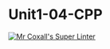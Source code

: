 # Unit1-04-CPP
[![Mr Coxall's Super Linter](https://github.com/ICS3U-Programming-JaydenS/Unit1-04-CPP/workflows/Mr%20Coxall's%20Super%20Linter/badge.svg)](https://github.com/ICS3U-Programming-JaydenS/Unit1-04-CPP/actions/)
